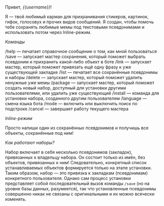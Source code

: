 Привет, *{{username}}*!

Я — твой любимый карман для прихранивания стикеров, картинок, гифок, голосовух и прочих видов сообщений. Я создан, чтобы помочь тебе сохранять любимые мемы под текстовыми псевдонимами и использовать потом через Inline-режим.

*Команды*

/help — печатает справочное сообщение о том, как мной пользоваться
/save — запускает мастер сохранения, который поможет выбрать псевдоним и прихранить какой-либо объект в боте
/link — запускает мастер, который поможет привязать ещё одну фразу к уже существующей закладке
/list — печатает все сохранённые псевдонимы и наборы
/delete — запускает мастер, который поможет удалить ненужные уже мемы
/package — запускает мастер, который поможет создать новый набор, доступный для установки другими пользователями, или удалить уже существующий
/install — команда для установки набора, созданного другим пользователем
/language — смена языка бота
/mode — включить или выключить поиск по подстроке
/cancel — завершает работу текущего мастера

*Inline-режим*

Просто напиши один из сохранённых псевдонимов и получишь все объекты, сохранённые под ним!

*Как работают наборы?*

Набор включает в себя несколько псевдонимов (закладок), привязанных к владельцу набора. Он состоит только из имён, без объектов, привязанных к ним! Следовательно, конкретный список устанавливаемых объектов формируется только на этапе установки. Таким образом, набор — это привязка к закладкам (псевдонимам) конкретного пользователя. Однако сам процесс установки представляет собой последовательный вызов команды `/save` (но на уровне базы данных, разумеется), так что установленные псевдонимы совершенно никак не связаны с оригинальными и их можно всячески изменять.

